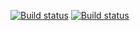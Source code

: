 [![Build status](https://ci.appveyor.com/api/projects/status/whp1cku6ppq0in1h?svg=true)](https://ci.appveyor.com/project/Ulia95/dztestapi-ci)
[![Build status](https://ci.appveyor.com/api/projects/status/whp1cku6ppq0in1h?svg=true)](https://ci.appveyor.com/project/Ulia95/dztestapi-ci)